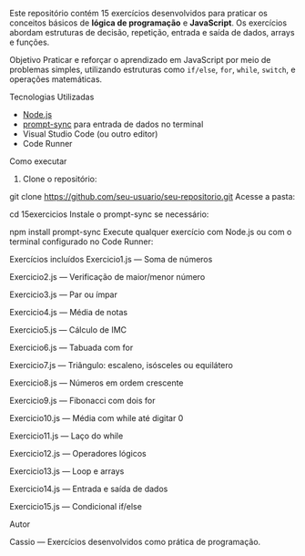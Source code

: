 Este repositório contém 15 exercícios desenvolvidos para praticar os conceitos básicos de **lógica de programação** e **JavaScript**. Os exercícios abordam estruturas de decisão, repetição, entrada e saída de dados, arrays e funções.

Objetivo
Praticar e reforçar o aprendizado em JavaScript por meio de problemas simples, utilizando estruturas como `if/else`, `for`, `while`, `switch`, e operações matemáticas.

Tecnologias Utilizadas
- [Node.js](https://nodejs.org/)
- [prompt-sync](https://www.npmjs.com/package/prompt-sync) para entrada de dados no terminal
- Visual Studio Code (ou outro editor)
- Code Runner

Como executar
1. Clone o repositório:

git clone https://github.com/seu-usuario/seu-repositorio.git
Acesse a pasta:

cd 15exercicios
Instale o prompt-sync se necessário:

npm install prompt-sync
Execute qualquer exercício com Node.js ou com o terminal configurado no Code Runner:

Exercícios incluídos
Exercicio1.js — Soma de números

Exercicio2.js — Verificação de maior/menor número

Exercicio3.js — Par ou ímpar

Exercicio4.js — Média de notas

Exercicio5.js — Cálculo de IMC

Exercicio6.js — Tabuada com for

Exercicio7.js — Triângulo: escaleno, isósceles ou equilátero

Exercicio8.js — Números em ordem crescente

Exercicio9.js — Fibonacci com dois for

Exercicio10.js — Média com while até digitar 0

Exercicio11.js — Laço do while

Exercicio12.js — Operadores lógicos

Exercicio13.js — Loop e arrays

Exercicio14.js — Entrada e saída de dados

Exercicio15.js — Condicional if/else




Autor

Cassio — Exercícios desenvolvidos como prática de programação.
